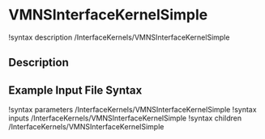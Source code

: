 # VMNSInterfaceKernelSimple

!syntax description /InterfaceKernels/VMNSInterfaceKernelSimple

## Description


## Example Input File Syntax

!syntax parameters /InterfaceKernels/VMNSInterfaceKernelSimple
!syntax inputs /InterfaceKernels/VMNSInterfaceKernelSimple
!syntax children /InterfaceKernels/VMNSInterfaceKernelSimple
